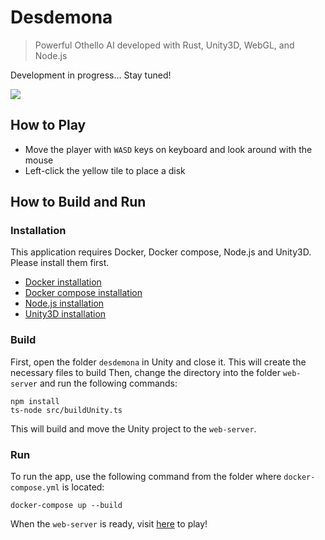 # Desdemona

> Powerful Othello AI developed with Rust, Unity3D, WebGL, and Node.js

Development in progress... Stay tuned!

![](https://github.com/SeoulSKY/Desdemona/assets/48105703/0acd74f3-2b42-4949-8c9e-f156ff72da08)

## How to Play
* Move the player with `WASD` keys on keyboard and look around with the mouse
* Left-click the yellow tile to place a disk

## How to Build and Run

### Installation

This application requires Docker, Docker compose, Node.js and Unity3D. Please install them first.
* [Docker installation](https://www.docker.com/get-started)
* [Docker compose installation](https://docs.docker.com/compose/install/)
* [Node.js installation](https://nodejs.org/en)
* [Unity3D installation](https://unity.com/download)

### Build

First, open the folder `desdemona` in Unity and close it. This will create the necessary files to build
Then, change the directory into the folder `web-server` and run the following commands:
```
npm install
ts-node src/buildUnity.ts
```
This will build and move the Unity project to the `web-server`.

### Run

To run the app, use the following command from the folder where `docker-compose.yml` is located:
```
docker-compose up --build
```
When the `web-server` is ready, visit [here](http://localhost:8080) to play!

